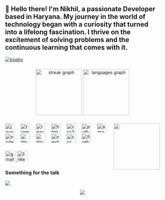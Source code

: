 <h2 align="left">👋 Hello there! I'm Nikhil, a passionate Developer based in Haryana. My journey in the world of technology began with a curiosity that turned into a lifelong fascination. I thrive on the excitement of solving problems and the continuous learning that comes with it.</h2>

[![trophy](https://github-profile-trophy.vercel.app/?username=nick-bytee&theme=onedark)](https://github.com/ryo-ma/github-profile-trophy)
###

<div align="center">
  <img src="https://streak-stats.demolab.com?user=Nick-bytee&locale=en&mode=daily&theme=dracula&hide_border=false&border_radius=5" height="150" alt="streak graph"  />
  <img src="https://github-readme-stats.vercel.app/api/top-langs?username=Nick-bytee&locale=en&hide_title=true&layout=compact&card_width=320&langs_count=6&theme=dracula&hide_border=true" height="150" alt="languages graph"  />
</div>

###

<img align="right" height="150" src="https://cdn.wallpapersafari.com/97/93/ZyLAgn.jpg"  />

###
<div align="left">
  <img src="https://cdn.jsdelivr.net/gh/devicons/devicon/icons/javascript/javascript-original.svg" height="30" alt="javascript logo"  />
  <img width="12" />
  <img src="https://cdn.jsdelivr.net/gh/devicons/devicon/icons/typescript/typescript-original.svg" height="30" alt="typescript logo"  />
  <img width="12" />
  <img src="https://cdn.jsdelivr.net/gh/devicons/devicon/icons/react/react-original.svg" height="30" alt="react logo"  />
  <img width="12" />
  <img src="https://cdn.jsdelivr.net/gh/devicons/devicon/icons/html5/html5-original.svg" height="30" alt="html5 logo"  />
  <img width="12" />
  <img src="https://cdn.jsdelivr.net/gh/devicons/devicon/icons/css3/css3-original.svg" height="30" alt="css3 logo"  />
  <img width="12" />
  <img src="https://cdn.jsdelivr.net/gh/devicons/devicon/icons/python/python-original.svg" height="30" alt="python logo"  />
  <img width="12" />
  <img src="https://skillicons.dev/icons?i=aws" height="30" alt="amazonwebservices logo"  />
  <img width="12" />
  <img src="https://cdn.simpleicons.org/nodedotjs/339933" height="30" alt="nodejs logo"  />
  <img width="12" />
  <img src="https://cdn.simpleicons.org/mysql/4479A1" height="30" alt="mysql logo"  />
  <img width="12" />
  <img src="https://cdn.simpleicons.org/mongodb/47A248" height="30" alt="mongodb logo"  />
  <img width="12" />
  <img src="https://cdn.simpleicons.org/nextdotjs/FFFFFD" height="30" alt="nextjs logo"  />
  <img width="12" />
  <img src="https://cdn.simpleicons.org/css/FFFFFD" height="30" alt="css logo"  />
  <img width="12" />
  <img src="v/firebase/059BE5" height="30" alt="firebase logo"  />
  
  

</div>

###

<div align="left">
  <a href="mailto:nikhilkaushik2228@gmail.com" target="_blank">
    <img src="https://img.shields.io/static/v1?message=Gmail&logo=gmail&label=&color=D14836&logoColor=white&labelColor=&style=for-the-badge" height="35" alt="gmail logo"  />
  </a>
  <a href="https://linkedin.com/in/Nick-bytee" target="_blank">
    <img src="https://img.shields.io/static/v1?message=LinkedIn&logo=linkedin&label=&color=0077B5&logoColor=white&labelColor=&style=for-the-badge" height="35" alt="linkedin logo"  />
  </a>
</div>

### Something for the talk
![](https://quotes-github-readme.vercel.app/api?type=horizontal&theme=radical)


<p align="center">
  <img src="https://capsule-render.vercel.app/api?type=waving&color=gradient&height=90&section=footer"/>
</p>

